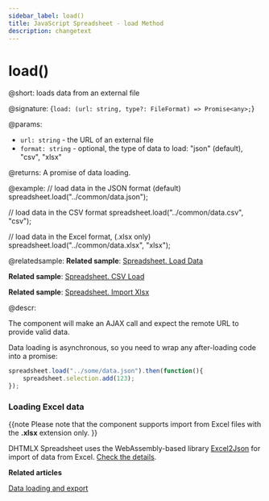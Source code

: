 ```yaml
---
sidebar_label: load()
title: JavaScript Spreadsheet - load Method
description: changetext
---
```


# load()

@short: loads data from an external file

@signature: {`load: (url: string, type?: FileFormat) => Promise<any>;`}

@params:

- `url: string` - the URL of an external file
- `format: string` - optional, the type of data to load: "json" (default), "csv", "xlsx"

@returns:
A promise of data loading.

@example:
// load data in the JSON format (default)
spreadsheet.load("../common/data.json");

// load data in the CSV format
spreadsheet.load("../common/data.csv", "csv");

// load data in the Excel format, (.xlsx only)
spreadsheet.load("../common/data.xlsx", "xlsx");

@relatedsample:
**Related sample**: [Spreadsheet. Load Data](https://snippet.dhtmlx.com/ih9zmc3e)

**Related sample**: [Spreadsheet. CSV Load](https://snippet.dhtmlx.com/1f87y71v)

**Related sample**: [Spreadsheet. Import Xlsx](https://snippet.dhtmlx.com/cqlpy828)

@descr:

The component will make an AJAX call and expect the remote URL to provide valid data.

Data loading is asynchronous, so you need to wrap any after-loading code into a promise:

~~~js
spreadsheet.load("../some/data.json").then(function(){
	spreadsheet.selection.add(123);
});
~~~

### Loading Excel data

{{note Please note that the component supports import from Excel files with the **.xlsx** extension only. }}

DHTMLX Spreadsheet uses the WebAssembly-based library [Excel2Json](https://github.com/dhtmlx/excel2json) for import of data from Excel. [Check the details](loading_data.md#loading-excel-file-xlsx).

**Related articles**

[Data loading and export](loading_data.md)
